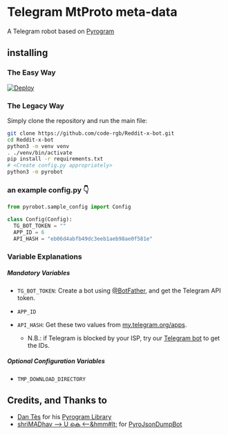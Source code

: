 # Telegram MtProto meta-data

A Telegram robot based on [Pyrogram](https://github.com/pyrogram/pyrogram)

## installing

### The Easy Way

[![Deploy](https://www.herokucdn.com/deploy/button.svg)](https://heroku.com/deploy?template=https://github.com/code-rgb/Reddit-x-bot/master)

### The Legacy Way
Simply clone the repository and run the main file:

```sh
git clone https://github.com/code-rgb/Reddit-x-bot.git
cd Reddit-x-bot
python3 -m venv venv
. ./venv/bin/activate
pip install -r requirements.txt
# <Create config.py appropriately>
python3 -m pyrobot
```

### an example config.py 👇
```py
from pyrobot.sample_config import Config

class Config(Config):
  TG_BOT_TOKEN = ""
  APP_ID = 6
  API_HASH = "eb06d4abfb49dc3eeb1aeb98ae0f581e"
```

### Variable Explanations

##### Mandatory Variables

* `TG_BOT_TOKEN`: Create a bot using [@BotFather](https://telegram.dog/BotFather), and get the Telegram API token.

* `APP_ID`
* `API_HASH`: Get these two values from [my.telegram.org/apps](https://my.telegram.org/apps).
  * N.B.: if Telegram is blocked by your ISP, try our [Telegram bot](https://telegram.dog/UseTGXBot) to get the IDs.


##### Optional Configuration Variables

* `TMP_DOWNLOAD_DIRECTORY`

## Credits, and Thanks to

* [Dan Tès](https://telegram.dog/haskell) for his [Pyrogram Library](https://github.com/pyrogram/pyrogram)
* [shriMADhav --> U കെ <--&hmm#lt;](https://telegram.dog/SpEcHIDe) for [PyroJsonDumpBot](https://github.com/SpEcHiDe/PyroJsonDumpBot)
